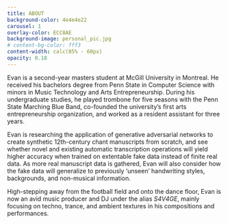 ```yaml
---
title: ABOUT
background-color: 4e4e4e22
carousel: 1
overlay-color: ECC8AE
background-image: personal_pic.jpg
# content-bg-color: fff3
content-width: calc(85% - 60px)
opacity: 0.18
---
```


Evan is a second-year masters student at McGill University in Montreal. He received his bachelors degree from Penn State in Computer Science with minors in Music Technology and Arts Entrepreneurship. During his undergraduate studies, he played trombone for five seasons with the Penn State Marching Blue Band, co-founded the university’s first arts entrepreneurship organization, and worked as a resident assistant for three years.

Evan is researching the application of generative adversarial networks to create synthetic 12th-century chant manuscripts from scratch, and see whether novel and existing automatic transcription operations will yield higher accuracy when trained on extentable fake data instead of finite real data. As more real manuscript data is gathered, Evan will also consider how the fake data will generalize to previously ‘unseen’ handwriting styles, backgrounds, and non-musical information.

High-stepping away from the football field and onto the dance floor, Evan is now an avid music producer and DJ under the alias *S4V4GE*, mainly focusing on techno, trance, and ambient textures in his compositions and performances.
